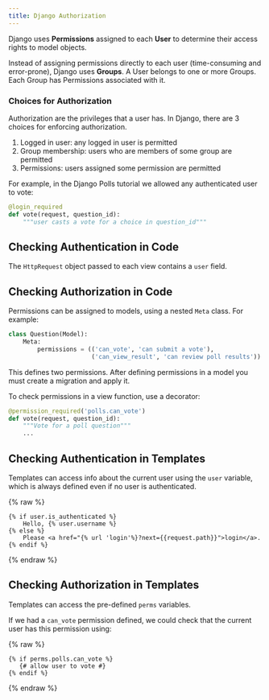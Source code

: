 ```yaml
---
title: Django Authorization 
---
```


Django uses **Permissions** assigned to each **User** to determine
their access rights to model objects.

Instead of assigning permissions directly to each user (time-consuming
and error-prone), Django uses **Groups**.
A User belongs to one or more Groups.
Each Group has Permissions associated with it.

### Choices for Authorization

Authorization are the privileges that a user has.
In Django, there are 3 choices for enforcing authorization.

1. Logged in user: any logged in user is permitted
2. Group membership: users who are members of some group are permitted
3. Permissions: users assigned some permission are permitted

For example, in the Django Polls tutorial we allowed any
authenticated user to vote:
```python
@login_required
def vote(request, question_id):
    """user casts a vote for a choice in question_id"""
```

## Checking Authentication in Code

The `HttpRequest` object passed to each view contains a `user` field.

## Checking Authorization in Code

Permissions can be assigned to models, using a nested `Meta` class.
For example:
```python
class Question(Model):
    Meta:
        permissions = (('can_vote', 'can submit a vote'),
                       ('can_view_result', 'can review poll results'))
```
This defines two permissions.  After defining permissions in a model
you must create a migration and apply it.

To check permissions in a view function, use a decorator:
```python
@permission_required('polls.can_vote')
def vote(request, question_id):
    """Vote for a poll question"""
    ...
```

## Checking Authentication in Templates

Templates can access info about the current user using the `user` variable,
which is always defined even if no user is authenticated.

{% raw %}
```
{% if user.is_authenticated %}
    Hello, {% user.username %}
{% else %}
    Please <a href="{% url 'login'%}?next={{request.path}}">login</a>.
{% endif %}
```
{% endraw %}

## Checking Authorization in Templates

Templates can access the pre-defined `perms` variables.

If we had a `can_vote` permission defined, we could check that the
current user has this permission using:

{% raw %}
```
{% if perms.polls.can_vote %}
   {# allow user to vote #}
{% endif %}
```
{% endraw %}

